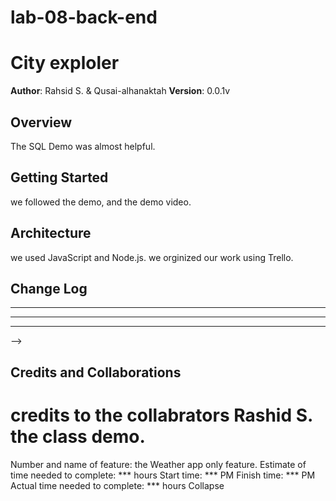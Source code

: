 # lab-08-back-end
# City exploler
**Author**: Rahsid S. & Qusai-alhanaktah
**Version**: 0.0.1v
## Overview
The SQL Demo was almost helpful.
## Getting Started
we followed the demo, and the demo video.
## Architecture
we used JavaScript and Node.js. we orginized our work using Trello. 
## Change Log
***********
***********
***********
-->
## Credits and Collaborations
credits to the collabrators Rashid S. 
the class demo.
 ========================================================================
 Number and name of feature: the Weather app only feature.
Estimate of time needed to complete: *** hours
Start time: *** PM
Finish time: *** PM
Actual time needed to complete: *** hours
Collapse



